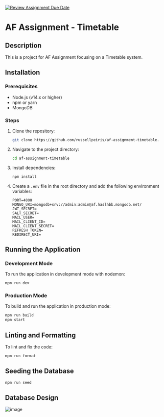 [![Review Assignment Due Date](https://classroom.github.com/assets/deadline-readme-button-24ddc0f5d75046c5622901739e7c5dd533143b0c8e959d652212380cedb1ea36.svg)](https://classroom.github.com/a/MhkFIDKy)


# AF Assignment - Timetable

## Description
This is a project for AF Assignment focusing on a Timetable system.

## Installation

### Prerequisites
- Node.js (v14.x or higher)
- npm or yarn
- MongoDB

### Steps

1. Clone the repository:

    ```bash
    git clone https://github.com/russellpeiris/af-assignment-timetable.git
    ```

2. Navigate to the project directory:

    ```bash
    cd af-assignment-timetable
    ```

3. Install dependencies:

    ```bash
    npm install
    ```

4. Create a `.env` file in the root directory and add the following environment variables:

    ```env
    PORT=4000
    MONGO_URI=mongodb+srv://admin:admin@af.haslhbb.mongodb.net/
    JWT_SECRET=
    SALT_SECRET=
    MAIL_USER=
    MAIL_CLIENT_ID=
    MAIL_CLIENT_SECRET=
    REFRESH_TOKEN=
    REDIRECT_URI=
    ```

## Running the Application

### Development Mode
To run the application in development mode with nodemon:

```bash
npm run dev
```


### Production Mode

To build and run the application in production mode:

```bash
npm run build
npm start
```

## Linting and Formatting 

To lint and fix the code:

```bash
npm run format
```

## Seeding the Database

```bash
npm run seed
```

## Database Design
![image](https://github.com/sliitcsse/assignment-01-russellpeiris/assets/99230526/63d2e771-b0af-4469-9c32-c096037aef6d)
